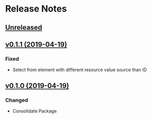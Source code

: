 # Release Notes

## [Unreleased](https://github.com/ixocreate/admin-frontend/compare/0.1.1...develop)

## [v0.1.1 (2019-04-19)](https://github.com/ixocreate/admin-frontend/compare/0.1.0...0.1.1)

### Fixed
- Select from element with different resource value source than ID

## [v0.1.0 (2019-04-19)](https://github.com/ixocreate/admin-frontend/compare/master...0.1.0)

### Changed
- Consolidate Package
